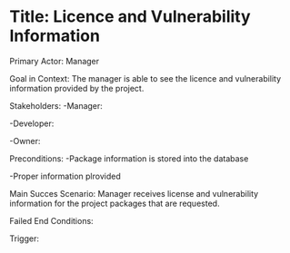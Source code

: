 # Title: Licence and Vulnerability Information
Primary Actor:  Manager

Goal in Context:  The manager is able to see the licence and vulnerability information provided by the project.

Stakeholders:  -Manager:

-Developer:

-Owner:

Preconditions:  -Package information is stored into the database  

-Proper information plrovided

Main Succes Scenario:  Manager receives license and vulnerability
information for the project packages that are requested.

Failed End Conditions:

Trigger:
